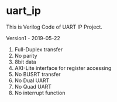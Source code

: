 # uart_ip

This is Verilog Code of UART IP Project.

Version1 - 2019-05-22
1. Full-Duplex transfer
2. No parity
3. 8bit data
4. AXI-Lite interface for register accessing
5. No BUSRT transfer
6. No Dual UART
7. No Quad UART
8. No interrupt function
